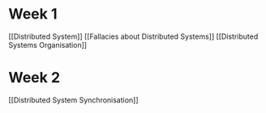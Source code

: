 # Week 1
[[Distributed System]]
[[Fallacies about Distributed Systems]]
[[Distributed Systems Organisation]]

# Week 2
[[Distributed System Synchronisation]]